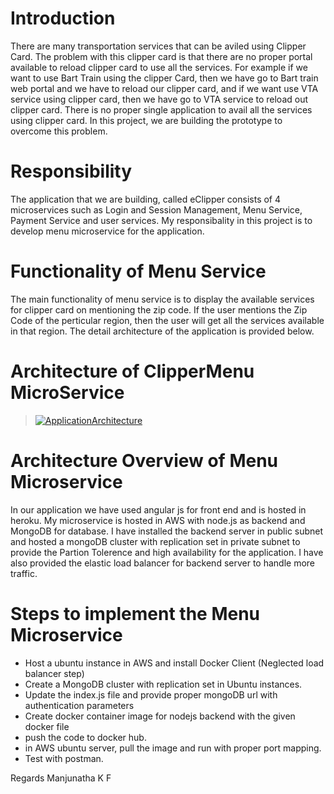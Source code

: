 # Introduction

There are many transportation services that can be aviled using Clipper Card. The problem with this clipper card is that there are no proper portal available to reload clipper card to use all the services. For example if we want to use Bart Train using the clipper Card, then we have go to Bart train web portal and we have to reload our clipper card, and if we want use VTA service using clipper card, then we have go to VTA service to reload out clipper card. There is no proper single application to avail all the services using clipper card. In this project, we are building the prototype to overcome this problem.

# Responsibility

The application that we are building, called eClipper consists of 4 microservices such as Login and Session Management, Menu Service, Payment Service and user services. My responsibality in this project is to develop menu microservice for the application.

# Functionality of Menu Service

The main functionality of menu service is to display the available services for clipper card on mentioning the zip code. If the user mentions the Zip Code of the perticular region, then the user will get all the services available in that region. The detail architecture of the application is provided below.

# Architecture of ClipperMenu MicroService 

> [
![ApplicationArchitecture](https://user-images.githubusercontent.com/33331778/56463504-8c2e6c00-638a-11e9-9b50-4614a79f9af5.png)
](url)

# Architecture Overview of Menu Microservice

In our application we have used angular js for front end and is hosted in heroku. My microservice is hosted in AWS with node.js as backend and MongoDB for database. I have installed the backend server in public subnet and hosted a mongoDB cluster with replication set in private subnet to provide the Partion Tolerence and high availability for the application. I have also provided the elastic load balancer for backend server to handle more traffic. 

# Steps to implement the Menu Microservice

* Host a ubuntu instance in AWS and install Docker Client (Neglected load balancer step)
* Create a MongoDB cluster with replication set in Ubuntu instances. 
* Update the index.js file and provide proper mongoDB url with authentication parameters
* Create docker container image for nodejs backend with the given docker file
* push the code to docker hub.
* in AWS ubuntu server, pull the image and run with proper port mapping.
* Test with postman.

Regards
Manjunatha K F
